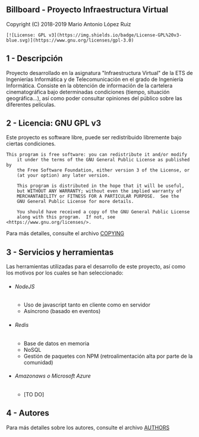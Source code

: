 ## Billboard - Proyecto Infraestructura Virtual

Copyright (C) 2018-2019 Mario Antonio López Ruiz

```
[![License: GPL v3](https://img.shields.io/badge/License-GPL%20v3-blue.svg)](https://www.gnu.org/licenses/gpl-3.0)
```

## 1 - Descripción

Proyecto desarrollado en la asignatura "Infraestructura Virtual" de la ETS de Ingenierías Informática y de Telecomunicación en el grado de Ingeniería Informática. Consiste en la obtención de información de la cartelera cinematográfica bajo determinadas condiciones (tiempo, situación geográfica...), así como poder consultar opiniones del público sobre las diferentes películas.

## 2 - Licencia: GNU GPL v3

Este proyecto es software libre, puede ser redistribuido libremente bajo ciertas condiciones.

```
This program is free software: you can redistribute it and/or modify
    it under the terms of the GNU General Public License as published by
    the Free Software Foundation, either version 3 of the License, or
    (at your option) any later version.

    This program is distributed in the hope that it will be useful,
    but WITHOUT ANY WARRANTY; without even the implied warranty of
    MERCHANTABILITY or FITNESS FOR A PARTICULAR PURPOSE.  See the
    GNU General Public License for more details.

    You should have received a copy of the GNU General Public License
    along with this program.  If not, see <https://www.gnu.org/licenses/>.
```

Para más detalles, consulte el archivo [COPYING](COPYING)

## 3 - Servicios y herramientas

Las herramientas utilizadas para el desarrollo de este proyecto, así como los motivos por los cuales se han seleccionado:

- ###### NodeJS

  - Uso de javascript tanto en cliente como en servidor
  - Asíncrono (basado en eventos)

- ###### Redis

  - Base de datos en memoria
  - NoSQL
  - Gestión de paquetes con NPM (retroalimentación alta por parte de la comunidad)

- ###### Amazonaws o Microsoft Azure

  - [TO DO]

## 4 - Autores

Para más detalles sobre los autores, consulte el archivo [AUTHORS](AUTHORS)